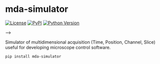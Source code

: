 # mda-simulator

[![License](https://img.shields.io/pypi/l/mda-simulator.svg?color=green)](https://github.com/ianhi/mda-simulator/raw/main/LICENSE)
[![PyPI](https://img.shields.io/pypi/v/mda-simulator.svg?color=green)](https://pypi.org/project/mda-simulator)
[![Python Version](https://img.shields.io/pypi/pyversions/mda-simulator.svg?color=green)](https://python.org)
<!-- [![CI](https://github.com/ianhi/mda-simulator/actions/workflows/ci/badge.svg)](https://github.com/ianhi/mda-simulator/actions)
[![codecov](https://codecov.io/gh/ianhi/mda-simulator/branch/master/graph/badge.svg)](https://codecov.io/gh/ianhi/mda-simulator) --> -->

Simulator of multidimensional acquisition (Time, Position, Channel, Slice) useful for developing microscope control software.

```bash
pip install mda-simulator
```
